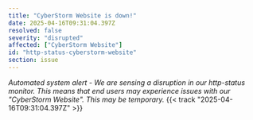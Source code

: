 ```yaml
---
title: "CyberStorm Website is down!"
date: 2025-04-16T09:31:04.397Z
resolved: false
severity: "disrupted"
affected: ["CyberStorm Website"]
id: "http-status-cyberstorm-website"
section: issue
---
```


**Automated system alert* - We are sensing a disruption in our http-status monitor. This means that end users may experience issues with our "CyberStorm Website". This may be temporary.* {{< track "2025-04-16T09:31:04.397Z" >}}
